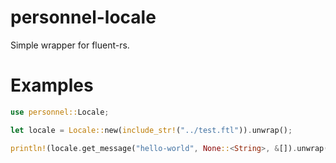 # personnel-locale
Simple wrapper for fluent-rs.

# Examples
```rust
use personnel::Locale;

let locale = Locale::new(include_str!("../test.ftl")).unwrap();

println!(locale.get_message("hello-world", None::<String>, &[]).unwrap());
```
